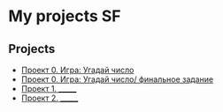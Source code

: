 # My projects SF

## Projects

* [Проект 0. Игра: Угадай число](https://github.com/TDubskaia/game_test2/tree/main/project_0)
* [Проект 0. Игра: Угадай число/ финальное задание](https://github.com/TDubskaia/game_test2/tree/main/final_task)
* [Проект 1. _____](_)
* [Проект 2. _____](_)